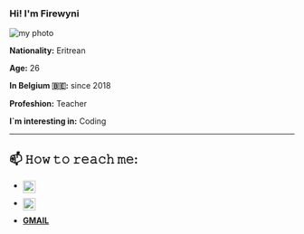 
### Hi! I'm  Firewyni
![my photo](https://cdn.glitch.com/53727878-47b5-4f57-a691-8f8c35a76c18%2Ffir3.jpg?v=1613259865517)



**Nationality:** Eritrean 

**Age:** 26

**In Belgium 🇧🇪:** since 2018

**Profeshion:** Teacher 

**I`m interesting in:** Coding 

_____

## 📫 𝙷𝚘𝚠 𝚝𝚘 𝚛𝚎𝚊𝚌𝚑 𝚖𝚎:

* <a href="https://twitter.com/FRITIY">
  <img align="left" alt="FRITIY| Twitter" width="22px" src="https://raw.githubusercontent.com/peterthehan/peterthehan/master/assets/twitter.svg" />
</a>

* <a href="https://www.linkedin.com/in/firewyni getahun/">
  <img align="left" alt="firewyni getahun's LinkedIN" width="22px" src="https://raw.githubusercontent.com/peterthehan/peterthehan/master/assets/linkedin.svg" />
</a>

* **[GMAIL](firewynigetahun@gmail.com)**
